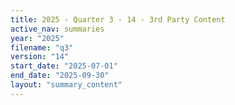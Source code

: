 ```yaml
---
title: 2025 - Quarter 3 - 14 - 3rd Party Content
active_nav: summaries
year: "2025"
filename: "q3"
version: "14"
start_date: "2025-07-01"
end_date: "2025-09-30"
layout: "summary_content"
---
```

